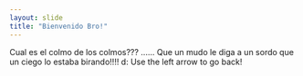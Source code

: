 ```yaml
---
layout: slide
title: "Bienvenido Bro!"
---
```

Cual es el colmo de los colmos??? ...... Que un mudo le diga a un sordo que un ciego lo estaba birando!!!! d:
Use the left arrow to go back!
